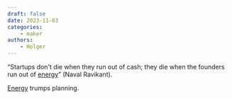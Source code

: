 ```yaml
---
draft: false
date: 2023-11-03
categories:
    - maker
authors:
    - Holger
---
```


“Startups don't die when they run out of cash; they die when the founders run out of [energy](how-to-measure-progress-in-innovation-projects?.md)” (Naval Ravikant). 

[Energy](energy-as-a-metric.md) trumps planning.